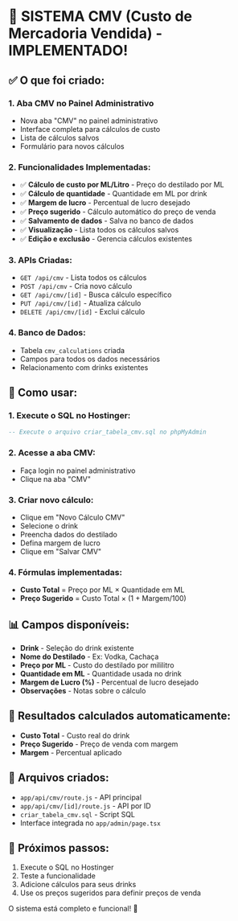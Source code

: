 # 🧮 SISTEMA CMV (Custo de Mercadoria Vendida) - IMPLEMENTADO!

## ✅ **O que foi criado:**

### 1. **Aba CMV no Painel Administrativo**
- Nova aba "CMV" no painel administrativo
- Interface completa para cálculos de custo
- Lista de cálculos salvos
- Formulário para novos cálculos

### 2. **Funcionalidades Implementadas:**
- ✅ **Cálculo de custo por ML/Litro** - Preço do destilado por ML
- ✅ **Cálculo de quantidade** - Quantidade em ML por drink
- ✅ **Margem de lucro** - Percentual de lucro desejado
- ✅ **Preço sugerido** - Cálculo automático do preço de venda
- ✅ **Salvamento de dados** - Salva no banco de dados
- ✅ **Visualização** - Lista todos os cálculos salvos
- ✅ **Edição e exclusão** - Gerencia cálculos existentes

### 3. **APIs Criadas:**
- `GET /api/cmv` - Lista todos os cálculos
- `POST /api/cmv` - Cria novo cálculo
- `GET /api/cmv/[id]` - Busca cálculo específico
- `PUT /api/cmv/[id]` - Atualiza cálculo
- `DELETE /api/cmv/[id]` - Exclui cálculo

### 4. **Banco de Dados:**
- Tabela `cmv_calculations` criada
- Campos para todos os dados necessários
- Relacionamento com drinks existentes

## 🚀 **Como usar:**

### 1. **Execute o SQL no Hostinger:**
```sql
-- Execute o arquivo criar_tabela_cmv.sql no phpMyAdmin
```

### 2. **Acesse a aba CMV:**
- Faça login no painel administrativo
- Clique na aba "CMV"

### 3. **Criar novo cálculo:**
- Clique em "Novo Cálculo CMV"
- Selecione o drink
- Preencha dados do destilado
- Defina margem de lucro
- Clique em "Salvar CMV"

### 4. **Fórmulas implementadas:**
- **Custo Total** = Preço por ML × Quantidade em ML
- **Preço Sugerido** = Custo Total × (1 + Margem/100)

## 📊 **Campos disponíveis:**
- **Drink** - Seleção do drink existente
- **Nome do Destilado** - Ex: Vodka, Cachaça
- **Preço por ML** - Custo do destilado por mililitro
- **Quantidade em ML** - Quantidade usada no drink
- **Margem de Lucro (%)** - Percentual de lucro desejado
- **Observações** - Notas sobre o cálculo

## 🎯 **Resultados calculados automaticamente:**
- **Custo Total** - Custo real do drink
- **Preço Sugerido** - Preço de venda com margem
- **Margem** - Percentual aplicado

## 📁 **Arquivos criados:**
- `app/api/cmv/route.js` - API principal
- `app/api/cmv/[id]/route.js` - API por ID
- `criar_tabela_cmv.sql` - Script SQL
- Interface integrada no `app/admin/page.tsx`

## 🔧 **Próximos passos:**
1. Execute o SQL no Hostinger
2. Teste a funcionalidade
3. Adicione cálculos para seus drinks
4. Use os preços sugeridos para definir preços de venda

O sistema está completo e funcional! 🎉
